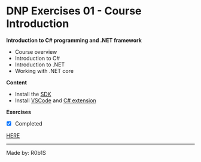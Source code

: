 # DNP Exercises 01 - Course Introduction

**Introduction to C# programming and .NET framework**

* Course overview
* Introduction to C#
* Introduction to .NET
* Working with .NET core

**Content**

- Install the [SDK](https://www.microsoft.com/net/download)
- Install [VSCode](https://code.visualstudio.com/) and [C# extension](https://marketplace.visualstudio.com/items?itemName=ms-vscode.csharp) 

**Exercises**

  - [x] Completed

[HERE](https://github.com/R0b1S/3rd_Semester/tree/master/DNP1/01-Introducion/Exercises)

---
Made by: R0b1S